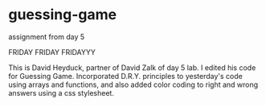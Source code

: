 # guessing-game
assignment from day 5

FRIDAY FRIDAY FRIDAYYY

This is David Heyduck, partner of David Zalk of day 5 lab.
I edited his code for Guessing Game. Incorporated D.R.Y. principles to yesterday's code using arrays and functions, and also added color coding to right and wrong answers using a css stylesheet.
